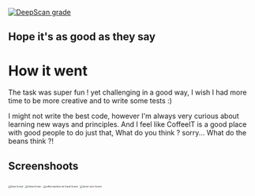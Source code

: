 


 <a href="https://deepscan.io/dashboard#view=project&tid=15167&pid=18315&bid=446355"><img src="https://deepscan.io/api/teams/15167/projects/18315/branches/446355/badge/grade.svg?token=a1fa0980263b30233c0ddf1e9c3ed778290db2ee" alt="DeepScan grade"></a>

 ## Hope it's as good as they say

# How it went
The task was super fun ! yet challenging in a good way, I wish I had more time to be more creative and to write some tests :) 

I might not write the best code, however I'm always very curious about learning new ways and principles. And I feel like CoffeeIT is a good place with good people to do just that, What do you think ? sorry... What do the beans think ?! 




## Screenshoots
<p float="left">
 <img src="screenshots/sizes.jpg" alt="Sizes Screen" style="zoom:30%;" />
 <img src="screenshots/extras.jpg" alt="Extras Screen" style="zoom:30%;" />
  <img src="screenshots/404.jpg" alt="coffee machine not found Screen" style="zoom:30%;" />
  <img src="screenshots/500.jpg" alt="Server error Screen" style="zoom:30%;" />
</p>
